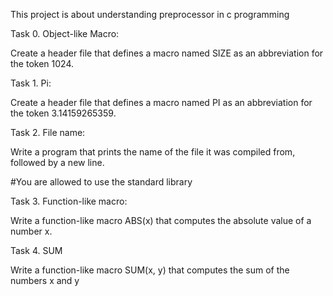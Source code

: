 This project is about understanding preprocessor in c programming

Task 0. Object-like Macro:

Create a header file that defines a macro named SIZE as an abbreviation for the token 1024.

Task 1. Pi:

Create a header file that defines a macro named PI as an abbreviation for the token 3.14159265359.

Task 2. File name:

Write a program that prints the name of the file it was compiled from, followed by a new line.

#You are allowed to use the standard library

Task 3. Function-like macro:

Write a function-like macro ABS(x) that computes the absolute value of a number x.


Task 4. SUM

Write a function-like macro SUM(x, y) that computes the sum of the numbers x and y
